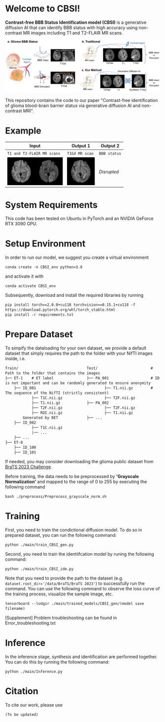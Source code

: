 # Welcome to CBSI!
**Contrast-free BBB Status Identification model (CBSI)** is a generative diffusion AI that can identify BBB status with high accuracy using non-contrast MR images including T1 and T2-FLAIR MR scans.

<img src="https://github.com/SMU-MedicalVision/CBSI-master/blob/main/sample_images/Framework.png" width="800px">


This repository contains the code to our paper "Contrast-free identification of glioma blood-brain barrier status via generative diffusion AI and non-contrast MRI".



# Example
| Input               |Output 1              |Output 2                        |
|------------------------------|-----------------|-----------------|
|`T1 and T2-FLAIR MR scans` |`T1Gd MR scan` |`BBB status` |
|<img src="https://github.com/SMU-MedicalVision/CBSI-master/blob/main/sample_images/T1.png" width="90px"><img src="https://github.com/SMU-MedicalVision/CBSI-master/blob/main/sample_images/T2F.png" width="90px">|<img src="https://github.com/SMU-MedicalVision/CBSI-master/blob/main/sample_images/Synthetic_T1Gd.png" width="90px">| _Disrupted_|

# System Requirements
This code has been tested on Ubuntu in PyTorch and an NVIDIA GeForce RTX 3090 GPU. 

# Setup Environment
In order to run our model, we suggest you create a virtual environment
```
conda create -n CBSI_env python=3.8
```
and activate it with
```
conda activate CBSI_env
```
Subsequently, download and install the required libraries by running
```
pip install torch==2.0.0+cu118 torchvision==0.15.1+cu118 -f https://download.pytorch.org/whl/torch_stable.html
pip install -r requirements.txt
```
# Prepare Dataset
To simpify the dataloading for your own dataset, we provide a default dataset that simply requires the path to the folder with your NifTI images inside, i.e.
```
Train/                               Test/                        # Path to the folder that contains the images
├── ET-1 	# ET label               ├── PA_001                   # ID is not important and can be randomly generated to ensure anonymity
    ├── ID_001                               ├── T1.nii.gz        # The sequence of the NifTI (strictly consistent)
            ├── T1C.nii.gz                   ├── T2F.nii.gz       
            ├── T1.nii.gz            ├── PA_002            
            ├── T2F.nii.gz                   ├── T2F.nii.gz
            ├── ROI.nii.gz                   ├── T1.nii.gz     
        Generated by BET             ├── ...      
    ├── ID_002  
            ├── T1C.nii.gz        
            |── ...           
    ├── ... 
├── ET-0 
    ├── ID_100 
    ├── ID_101  	                   
```
If needed, you may consider downloading the glioma public dataset from [BraTS 2023 Challenge](https://www.synapse.org/Synapse:syn51156910/wiki/).

Before training, the data needs to be preprocessed by **'Grayscale Normalization'** and mapped to the range of 0 to 255 by executing the following command
```
bash ./preprocess/Preprocess_grayscale_norm.sh
```


# Training
First, you need to train the condictional diffusion model. To do so in prepared dataset, you can run the following command:
```
python ./main/train_CBSI_gen.py
```
Second, you need to train the identiifcation model by runing the following command:
```
python ./main/train_CBSI_ide.py
```
Note that you need to provide the path to the dataset (e.g. `dataset.root_dir='/data/BraTS/BraTS 2023'`) to successfully run the command.
You can use the following command to observe the loss curve of the training process, visualize the sample image, etc.
```
tensorboard --lodgir ./main/trained_models/CBSI_gen/(model save filename)
```
[Supplement] Problem troubleshooting can be found in Error_troubleshooting.txt
# Inference
In the inference stage, synthesis and identification are performed together. You can do this by running the following command:
```
python ./main/Inference.py
```
# Citation
To cite our work, please use
```
(To be updated)

